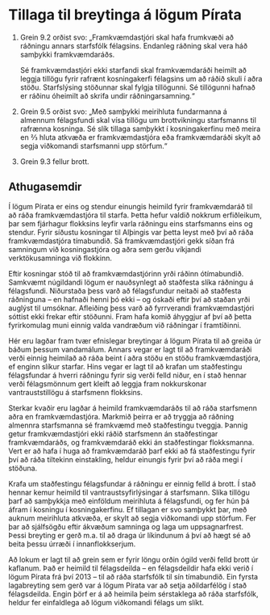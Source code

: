 # Tillaga til breytinga á lögum Pírata

1.  Grein 9.2 orðist svo: „Framkvæmdastjóri skal hafa frumkvæði að ráðningu annars starfsfólk félagsins.
    Endanleg ráðning skal vera háð samþykki framkvæmdaráðs.

    Sé framkvæmdastjóri ekki starfandi skal framkvæmdaráði heimilt að leggja tillögu fyrir rafrænt kosningakerfi félagsins um að ráðið skuli í aðra stöðu.
    Starfslýsing stöðunnar skal fylgja tillögunni.
    Sé tillögunni hafnað er ráðinu óheimilt að skrifa undir ráðningarsamning.“

2.  Grein 9.5 orðist svo: „Með samþykki meirihluta fundarmanna á almennum félagsfundi skal vísa tillögu um brottvikningu starfsmanns til rafrænna kosninga.
    Sé slík tillaga samþykkt í kosningakerfinu með meira en ⅔ hluta atkvæða er framkvæmdastjóra eða framkvæmdaráði skylt að segja viðkomandi starfsmanni upp störfum.“

3.  Grein 9.3 fellur brott.

## Athugasemdir

Í lögum Pírata er eins og stendur einungis heimild fyrir framkvæmdaráð til að ráða framkvæmdastjóra til starfa.
Þetta hefur valdið nokkrum erfiðleikum, þar sem fjárhagur flokksins leyfir varla ráðningu eins starfsmanns eins og stendur.
Fyrir síðustu kosningar til Alþingis var þetta leyst með því að ráða framkvæmdastjóra tímabundið.
Sá framkvæmdastjóri gekk síðan frá samningum við kosningastjóra og aðra sem gerðu víkjandi verktökusamninga við flokkinn.

Eftir kosningar stóð til að framkvæmdastjórinn yrði ráðinn ótímabundið.
Samkvæmt núgildandi lögum er nauðsynlegt að staðfesta slíka ráðningu á félagsfundi.
Niðurstaða þess varð að félagsfundur neitaði að staðfesta ráðninguna – en hafnaði henni þó ekki – og óskaði eftir því að staðan yrði auglýst til umsóknar.
Afleiðing þess varð að fyrrverandi framkvæmdastjóri sóttist ekki frekar eftir stöðunni.
Fram hafa komið áhyggjur af því að þetta fyrirkomulag muni einnig valda vandræðum við ráðningar í framtíðinni.

Hér eru lagðar fram tvær efnislegar breytingar á lögum Pírata til að greiða úr báðum þessum vandamálum.
Annars vegar er lagt til að framkvæmdaráði verði einnig heimilað að ráða beint í aðra stöðu en stöðu framkvæmdastjóra, ef enginn slíkur starfar.
Hins vegar er lagt til að krafan um staðfestingu félagsfundar á hverri ráðningu fyrir sig verði felld niður, en í stað hennar verði félagsmönnum gert kleift að leggja fram nokkurskonar vantrauststillögu á starfsmenn flokksins.

Sterkar kvaðir eru lagðar á heimild framkvæmdaráðs til að ráða starfsmenn aðra en framkvæmdastjóra.
Markmið þeirra er að tryggja að ráðning almennra starfsmanna sé framkvæmd með staðfestingu tveggja.
Þannig getur framkvæmdastjóri ekki ráðið starfsmenn án staðfestingar framkvæmdaráðs, og framkvæmdaráð ekki án staðfestingar flokksmanna.
Vert er að hafa í huga að framkvæmdaráð þarf ekki að fá staðfestingu fyrir því að ráða tiltekinn einstakling, heldur einungis fyrir því að ráða megi í stöðuna.

Krafa um staðfestingu félagsfundar á ráðningu er einnig felld á brott.
Í stað hennar kemur heimild til vantraustsyfirlýsingar á starfsmann.
Slíka tillögu þarf að samþykkja með einföldum meirihluta á félagsfundi, og fer hún þá áfram í kosningu í kosningakerfinu.
Ef tillagan er svo samþykkt þar, með auknum meirihluta atkvæða, er skylt að segja viðkomandi upp störfum.
Fer þar að sjálfsögðu eftir ákvæðum samninga og laga um uppsagnarfrest.
Þessi breyting er gerð m.a. til að draga úr líkindunum á því að hægt sé að beita þessu úrræði í innanflokkserjum.

Að lokum er lagt til að grein sem er fyrir löngu orðin ógild verði felld brott úr kaflanum.
Það er heimild til félagsdeilda – en félagsdeildir hafa ekki verið í lögum Pírata frá því 2013 – til að ráða starfsfólk til sín tímabundið.
Ein fyrsta lagabreyting sem gerð var á lögum Pírata var að setja aðildarfélög í stað félagsdeilda.
Engin þörf er á að heimila þeim sérstaklega að ráða starfsfólk, heldur fer einfaldlega að lögum viðkomandi félags um slíkt.
